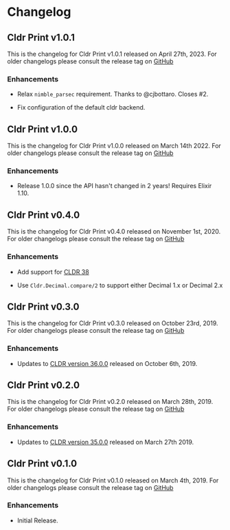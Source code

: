 # Changelog

## Cldr Print v1.0.1

This is the changelog for Cldr Print v1.0.1 released on April 27th, 2023.  For older changelogs please consult the release tag on [GitHub](https://github.com/kipcole9/cldr/tags)

### Enhancements

* Relax `nimble_parsec` requirement. Thanks to @cjbottaro. Closes #2.

* Fix configuration of the default cldr backend.

## Cldr Print v1.0.0

This is the changelog for Cldr Print v1.0.0 released on March 14th 2022.  For older changelogs please consult the release tag on [GitHub](https://github.com/kipcole9/cldr/tags)

### Enhancements

* Release 1.0.0 since the API hasn't changed in 2 years!  Requires Elixir 1.10.

## Cldr Print v0.4.0

This is the changelog for Cldr Print v0.4.0 released on November 1st, 2020.  For older changelogs please consult the release tag on [GitHub](https://github.com/kipcole9/cldr/tags)

### Enhancements

* Add support for [CLDR 38](http://cldr.unicode.org/index/downloads/cldr-38)

* Use `Cldr.Decimal.compare/2` to support either Decimal 1.x or Decimal 2.x

## Cldr Print v0.3.0

This is the changelog for Cldr Print v0.3.0 released on October 23rd, 2019.  For older changelogs please consult the release tag on [GitHub](https://github.com/kipcole9/cldr/tags)

### Enhancements

* Updates to [CLDR version 36.0.0](http://cldr.unicode.org/index/downloads/cldr-36) released on October 6th, 2019.

## Cldr Print v0.2.0

This is the changelog for Cldr Print v0.2.0 released on March 28th, 2019.  For older changelogs please consult the release tag on [GitHub](https://github.com/kipcole9/cldr/tags)

### Enhancements

* Updates to [CLDR version 35.0.0](http://cldr.unicode.org/index/downloads/cldr-35) released on March 27th 2019.

## Cldr Print v0.1.0

This is the changelog for Cldr Print v0.1.0 released on March 4th, 2019.  For older changelogs please consult the release tag on [GitHub](https://github.com/kipcole9/cldr/tags)

### Enhancements

* Initial Release.
